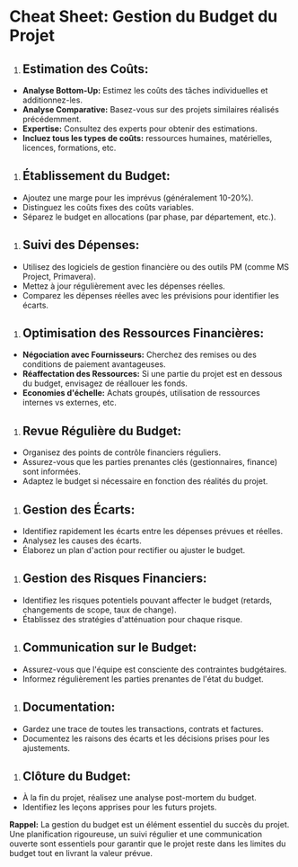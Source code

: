 # Cheat Sheet: Gestion du Budget du Projet


1. ## Estimation des Coûts:

- **Analyse Bottom-Up:** Estimez les coûts des tâches individuelles et additionnez-les.
- **Analyse Comparative:** Basez-vous sur des projets similaires réalisés précédemment.
- **Expertise:** Consultez des experts pour obtenir des estimations.
- **Incluez tous les types de coûts:** ressources humaines, matérielles, licences, formations, etc.

1. ## Établissement du Budget:

- Ajoutez une marge pour les imprévus (généralement 10-20%).
- Distinguez les coûts fixes des coûts variables.
- Séparez le budget en allocations (par phase, par département, etc.).

1. ## Suivi des Dépenses:

- Utilisez des logiciels de gestion financière ou des outils PM (comme MS Project, Primavera).
- Mettez à jour régulièrement avec les dépenses réelles.
- Comparez les dépenses réelles avec les prévisions pour identifier les écarts.

1. ## Optimisation des Ressources Financières:

- **Négociation avec Fournisseurs:** Cherchez des remises ou des conditions de paiement avantageuses.
- **Réaffectation des Ressources:** Si une partie du projet est en dessous du budget, envisagez de réallouer les fonds.
- **Economies d'échelle:** Achats groupés, utilisation de ressources internes vs externes, etc.

1. ## Revue Régulière du Budget:

- Organisez des points de contrôle financiers réguliers.
- Assurez-vous que les parties prenantes clés (gestionnaires, finance) sont informées.
- Adaptez le budget si nécessaire en fonction des réalités du projet.

1. ## Gestion des Écarts:

- Identifiez rapidement les écarts entre les dépenses prévues et réelles.
- Analysez les causes des écarts.
- Élaborez un plan d'action pour rectifier ou ajuster le budget.

1. ## Gestion des Risques Financiers:

- Identifiez les risques potentiels pouvant affecter le budget (retards, changements de scope, taux de change).
- Établissez des stratégies d'atténuation pour chaque risque.

1. ## Communication sur le Budget:

- Assurez-vous que l'équipe est consciente des contraintes budgétaires.
- Informez régulièrement les parties prenantes de l'état du budget.

1. ## Documentation:

- Gardez une trace de toutes les transactions, contrats et factures.
- Documentez les raisons des écarts et les décisions prises pour les ajustements.

1. ## Clôture du Budget:

- À la fin du projet, réalisez une analyse post-mortem du budget.
- Identifiez les leçons apprises pour les futurs projets.

**Rappel:** La gestion du budget est un élément essentiel du succès du projet. Une planification rigoureuse, un suivi régulier et une communication ouverte sont essentiels pour garantir que le projet reste dans les limites du budget tout en livrant la valeur prévue.